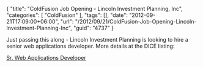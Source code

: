 {
	"title": "ColdFusion Job Opening - Lincoln Investment Planning, Inc",
	"categories": [
		"ColdFusion"
	],
	"tags": [],
	"date": "2012-09-21T17:09:00+06:00",
	"url": "/2012/09/21/ColdFusion-Job-Opening-Lincoln-Investment-Planning-Inc",
	"guid": "4737"
}

Just passing this along - Lincoln Investment Planning is looking to hire  a senior web applications developer. More details at the DICE listing:

<a href="http://seeker.dice.com/jobsearch/result/10397992/WebAppDev/DiceId_10397992/Lincoln%2BInvestment%2BPlanning%2C%2BInc./sr--web-applications-developer">Sr. Web Applications Developer</a>